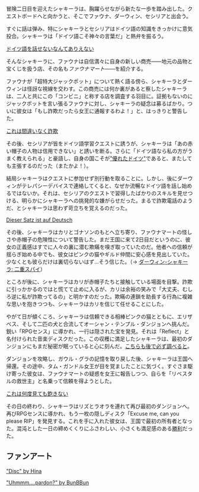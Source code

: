 <!-- title: タナキシャ・カリア -->
<!-- status: 生存 -->

冒険二日目を迎えたシャキーラは、胸躍らせながら新たな一歩を踏み出した。クエストボードへと向かうと、そこでファウナ、ダーウィン、セシリアと出会う。

すぐに話は弾み、特にシャキーラとセシリアはドイツ語の知識をきっかけに意気投合。シャキーラは「ドイツ語こそ神々の言葉だ」と熱弁を振るう。

[ドイツ語を話せないなんてありえない](#embed:https://www.youtube.com/live/qKlzaYirN88?feature=shared&t=378)

そんなシャキーラに、ファウナは自信満々に自身の新しい商売――地元の品物と宝くじを扱う店、その名も*ファウナマート*――を紹介する。

ファウナが「超特大ジャックポット」について熱く語る傍ら、シャキーラとダーウィンは怪訝な視線を交わす。この商売には何か裏があると察したシャキーラは、二人と共にこの「コンビニ」と称する店を調査する羽目に。証拠もないのにジャックポットを言い張るファウナに対し、シャキーラの疑念は募るばかり。ついに彼女は「もし詐欺だったら女王に通報するわよ！」と、はっきりと警告した。

[これは間違いなく詐欺](#embed:https://www.youtube.com/live/qKlzaYirN88?feature=shared&t=1129)

その後、セシリアが皆をドイツ語学習クエストに誘うが、シャキーラは「あの赤い帽子の人物は信用できない」と誘いを断る。さらに「ドイツ語なら私の方がうまく教えられる」と豪語し、自身の国こそが["優れたドイツ"](https://www.youtube.com/live/qKlzaYirN88?feature=shared&t=1335)であると、またしても主張するのだった（またかよ！）。

結局シャキーラはクエストに参加せず別行動を取ることに。しかし、後にダーウィンがテレパシーデバイスで連絡してくると、なぜか流暢なドイツ語を話し始めるではないか。それは、セシリアのクエストで習得したばかりのスキルを見せつける、明らかにシャキーラへの挑発的な嫌がらせだった。まるで詐欺電話のようだ、とシャキーラは思わず苛立ちを覚えるのだった。

[Dieser Satz ist auf Deutsch](#embed:https://www.youtube.com/live/qKlzaYirN88?si=cYKwhcQJE8Dwtauq&start=1719)

その後、シャキーラはカリとゴナソンのもとへ立ち寄り、ファウナマートの怪しさや赤帽子の危険性について警告した。まだ王国に来て2日目だというのに、彼女の正義感はすでに人々の裏に潜む欺瞞を嗅ぎ取っていたのだ。他者への信頼が揺らぎ始める中でも、彼女はピンクの猫やギルド仲間に安心感を見出していた。少なくとも彼らだけは裏切らないはず…そう信じた。（→ [ダーウィン-シャキーラ: 二重スパイ](#edge:kiara-moom)）

ところが後に、シャキーラはカリが赤帽子たちと接触している場面を目撃。詐欺に引っかかるのではと慌てて止めに入るが、カリは余裕の笑みで「大丈夫、むしろ逆に私が詐欺ってるの」と明かすのだった。欺瞞の連鎖を助長する行為に複雑な思いを抱きつつも、シャキーラはカリを信じて任せることにした。

やがて日が傾くころ、シャキーラは信頼できる相棒ピンクの猫とともに、エリザベス、そして二匹の犬と合流してオーシャン・テンプル・ダンジョンへ挑んだ。鋭い「RPGセンス」に導かれ、一行は隠された宝を発見。それは「Reflect」と名付けられた音楽ディスクだった。この収穫に満足したシャキーラは、最初のダンジョンにもまだ秘密が眠っていると心に刻んだ。[こちらも後で必ず調べると](https://www.youtube.com/live/qKlzaYirN88?feature=shared&t=9051)。

ダンジョンを攻略し、ガウル・グラの記憶を取り戻した後、シャキーラは王国へ帰還。その途中、タム・ガンドル女王が目を覚ましたことに気づく。すぐさま駆け寄った彼女は、ファウナマートの疑惑を女王に報告しつつ、自らを「リベスタルの救世主」と名乗って信頼を得ようとした。

[これは何度見ても飽きない](#embed:https://www.youtube.com/live/qKlzaYirN88?feature=shared&t=9867)

その日の終わり、シャキーラはリズとラオラを連れて再び最初のダンジョンへ。再びRPGセンスに導かれ、もう一枚の隠しディスク「Excuse me, can you please RIP」を発見する。これを手に入れた彼女は、王国で最初の所有者となった。混沌とした一日の締めくくりにふさわしい、小さくも満足感のある[勝利](https://www.youtube.com/live/qKlzaYirN88?feature=shared&t=13548)だった。

## ファンアート

["Disc" by Hina](https://x.com/HYurisaki/status/1904203019035824337)

<!-- calli -->

["Uhmmm....pardon?" by BunBBun](https://x.com/BunBBun1/status/1831075309732659391)

<!-- kronii -->
